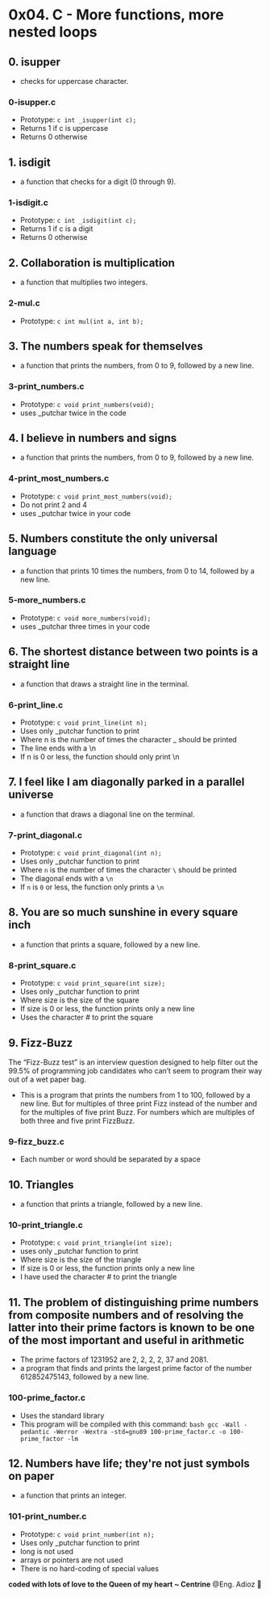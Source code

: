 # 0x04. C - More functions, more nested loops

## 0. isupper

* checks for uppercase character.

### 0-isupper.c

* Prototype: ```c int _isupper(int c);```
* Returns 1 if c is uppercase
* Returns 0 otherwise

## 1. isdigit

* a function that checks for a digit (0 through 9).

### 1-isdigit.c

* Prototype: ```c int _isdigit(int c);```
* Returns 1 if c is a digit
* Returns 0 otherwise

## 2. Collaboration is multiplication

* a function that multiplies two integers.

### 2-mul.c

* Prototype: ```c int mul(int a, int b);```

## 3. The numbers speak for themselves

* a function that prints the numbers, from 0 to 9, followed by a new line.

### 3-print_numbers.c

* Prototype: ```c void print_numbers(void);```
* uses _putchar twice in the code

## 4. I believe in numbers and signs

* a function that prints the numbers, from 0 to 9, followed by a new line.

### 4-print_most_numbers.c

* Prototype: ```c void print_most_numbers(void);```
* Do not print 2 and 4
* uses _putchar twice in your code

## 5. Numbers constitute the only universal language

* a function that prints 10 times the numbers, from 0 to 14, followed by a new line.

### 5-more_numbers.c

* Prototype: ```c void more_numbers(void);```
* uses _putchar three times in your code

## 6. The shortest distance between two points is a straight line

* a function that draws a straight line in the terminal.

### 6-print_line.c

* Prototype: ```c void print_line(int n);```
* Uses only _putchar function to print
* Where n is the number of times the character _ should be printed
* The line ends with a \n
* If n is 0 or less, the function should only print \n

## 7. I feel like I am diagonally parked in a parallel universe

* a function that draws a diagonal line on the terminal.

### 7-print_diagonal.c

* Prototype: ```c void print_diagonal(int n);```
* Uses only _putchar function to print
* Where ```n``` is the number of times the character ```\``` should be printed
* The diagonal ends with a ```\n```
* If ```n``` is ```0``` or less, the function only prints a ```\n```

## 8. You are so much sunshine in every square inch

* a function that prints a square, followed by a new line.

### 8-print_square.c

* Prototype: ```c void print_square(int size);```
* Uses only _putchar function to print
* Where size is the size of the square
* If size is 0 or less, the function prints only a new line
* Uses the character # to print the square

## 9. Fizz-Buzz

The “Fizz-Buzz test” is an interview question designed to help filter out the 99.5% of programming job candidates who can’t seem to program their way out of a wet paper bag.

* This is a program that prints the numbers from 1 to 100, followed by a new line. But for multiples of three print Fizz instead of the number and for the multiples of five print Buzz. For numbers which are multiples of both three and five print FizzBuzz.

### 9-fizz_buzz.c

* Each number or word should be separated by a space

## 10. Triangles

* a function that prints a triangle, followed by a new line.

### 10-print_triangle.c

* Prototype: ```c void print_triangle(int size);```
* uses only _putchar function to print
* Where size is the size of the triangle
* If size is 0 or less, the function prints only a new line
* I have used the character # to print the triangle

## 11. The problem of distinguishing prime numbers from composite numbers and of resolving the latter into their prime factors is known to be one of the most important and useful in arithmetic

* The prime factors of 1231952 are 2, 2, 2, 2, 37 and 2081.
* a program that finds and prints the largest prime factor of the number 612852475143, followed by a new line.

### 100-prime_factor.c

* Uses the standard library
* This program will be compiled with this command: ```bash gcc -Wall -pedantic -Werror -Wextra -std=gnu89 100-prime_factor.c -o 100-prime_factor -lm```

## 12. Numbers have life; they're not just symbols on paper

* a function that prints an integer.

### 101-print_number.c

* Prototype: ```c void print_number(int n);```
* Uses only _putchar function to print
* long is not used
* arrays or pointers are not used
* There is no hard-coding of special values

**coded with lots of love to the Queen of my heart ~ Centrine**
@Eng. Adioz 👻
